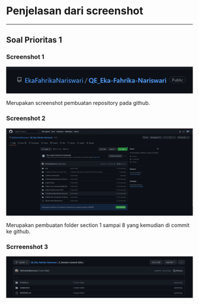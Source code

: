 # Penjelasan dari screenshot
___
## Soal Prioritas 1
### Screenshot 1

<img src="../Screenshot/create-repository.png" >

Merupakan screenshot pembuatan repository pada github.

### Screenshot 2

<img src="../Screenshot/create-folder.png" >

Merupakan pembuatan folder section 1 sampai 8 yang kemudian di commit ke github.

### Scrreenshot 3

<img src="../Screenshot/fldrconnect.png" >
